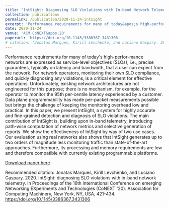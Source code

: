```yaml
---
title: "IntSight: Diagnosing SLO Violations with In-band Network Telemetry"
collection: publications
permalink: /publication/2020-11-24-intsight
excerpt: 'Performance requirements for many of today&apos;s high-perfor-mance networks are expressed as service-level objectives (SLOs), i.e., precise guarantees, typically on latency and bandwidth, that a user can expect from the network. For network operators, monitoring their own SLO compliance, and quickly diagnosing any violations, is a critical element for effective operations. [...]'
date: 2020-11-24
venue: 'ACM CoNEXT&apos;20'
paperurl: 'https://doi.org/10.1145/3386367.3431306'
# citation: 'Jonatas Marques, Kirill Levchenko, and Luciano Gaspary. 2020. IntSight: diagnosing SLO violations with in-band network telemetry. In Proceedings of the 16th International Conference on emerging Networking EXperiments and Technologies (CoNEXT &apos;20). Association for Computing Machinery, New York, NY, USA, 421-434.
---
```

Performance requirements for many of today&apos;s high-perfor-mance networks are expressed as service-level objectives (SLOs), i.e., precise guarantees, typically on latency and bandwidth, that a user can expect from the network. For network operators, monitoring their own SLO compliance, and quickly diagnosing any violations, is a critical element for effective operations. Unfortunately, existing network architectures are not engineered for this purpose; there is no mechanism, for example, for the operator to monitor the 95th per-centile latency experienced by a customer. Data plane programmability has made per-packet measurements possible but brings the challenge of keeping the monitoring overhead low and practical. In this paper, we present IntSight, a system for highly accurate and fine-grained detection and diagnosis of SLO violations. The main contribution of IntSight is, building upon in-band telemetry, introducing path-wise computation of network metrics and selective generation of reports. We show the effectiveness of IntSight by way of two use cases. Our evaluation using real networks also shows that IntSight generates up to two orders of magnitude less monitoring traffic than state-of-the-art approaches. Furthermore, its processing and memory requirements are low and therefore compatible with currently existing programmable platforms.

[Download paper here](https://doi.org/10.1145/3386367.3431306)

Recommended citation: Jonatas Marques, Kirill Levchenko, and Luciano Gaspary. 2020. IntSight: diagnosing SLO violations with in-band network telemetry. In Proceedings of the 16th International Conference on emerging Networking EXperiments and Technologies (CoNEXT '20). Association for Computing Machinery, New York, NY, USA, 421-434. https://doi.org/10.1145/3386367.3431306